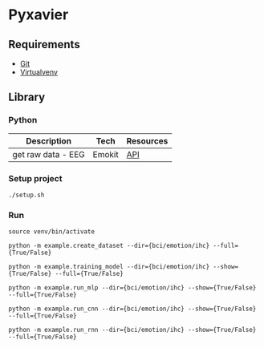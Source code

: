 # Pyxavier

## Requirements

- [Git](https://git-scm.com/downloads)
- [Virtualvenv](https://virtualenv.pypa.io/en/latest/)

## Library

### Python

| Description        | Tech   | Resources                                |
| ------------------ | ------ | ---------------------------------------- |
| get raw data - EEG | Emokit | [API](https://github.com/openyou/emokit) |

### Setup project

    ./setup.sh

### Run

    source venv/bin/activate

    python -m example.create_dataset --dir={bci/emotion/ihc} --full={True/False}

    python -m example.training_model --dir={bci/emotion/ihc} --show={True/False} --full={True/False}

    python -m example.run_mlp --dir={bci/emotion/ihc} --show={True/False} --full={True/False}

    python -m example.run_cnn --dir={bci/emotion/ihc} --show={True/False} --full={True/False}

    python -m example.run_rnn --dir={bci/emotion/ihc} --show={True/False} --full={True/False}
 

